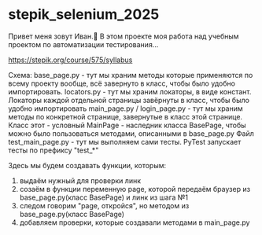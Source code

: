 # stepik_selenium_2025

Привет меня зовут Иван.👋 В этом проекте моя работа над учебным проектом по автоматизации тестирования...

https://stepik.org/course/575/syllabus

Схема:
base_page.py - тут мы храним методы которые применяются по всему проекту вообще, всё завернуто в класс, чтобы было удобно импортировать.
locators.py - тут мы храним локаторы, в виде констант. Локаторы каждой отдельной страницы завёрнуты в класс, чтобы было удобно импортировать
main_page.py / login_page.py - тут мы храним методы по конкретной странице, завернутые в класс этой странице. Класс этот - условный MainPage - наследник класса BasePage, чтобы можно было пользоваться методами, описанными в base_page.py
Файл test_main_page.py - тут мы выполняем сами тесты. PyTest запускает тесты по префиксу "test_*" 

Здесь мы будем создавать функции, которым:
1. выдаём нужный для проверки линк
2. созаём в функции переменную page, которой передаём браузер из base_page.py(класс BasePage) и линк из шага №1
3. следом говорим "page, откройся", но методом из base_page.py(класс BasePage)
4. добавляем проверки, которые создавали методами в main_page.py
